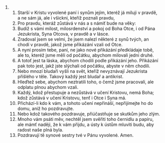 <ol>
  <li>
    <ol>
      <li>Starší v Kristu vyvolené paní i synům jejím, kteréž já miluji v pravdě, a ne sám já, ale i všickni, kteříž poznali pravdu,</li>
      <li>Pro pravdu, kteráž zůstává v nás a s námiť bude na věky:</li>
      <li>Budiž s vámi milost, milosrdenství a pokoj od Boha Otce, i od Pána Jezukrista, Syna Otcova, v pravdě a v lásce.</li>
      <li>Zradoval jsem se velmi, že jsem nalezl některé z synů tvých, an chodí v pravdě, jakož jsme přikázání vzali od Otce.</li>
      <li>A nyní prosím tebe, paní, ne jako nové přikázání předkládaje tobě, ale to, kteréž jsme měli od počátku, abychom milovali jedni druhé.</li>
      <li>A totoť jest ta láska, abychom chodili podle přikázání jeho. Přikázání pak toto jest, jakž jste slýchali od počátku, abyste v něm chodili.</li>
      <li>Nebo mnozí bludaři vyšli na svět, kteříž nevyznávají Jezukrista přišlého v těle. Takový každý jest bludař a antikrist.</li>
      <li>Hleďtež sebe, abychom neztratili toho, o čemž jsme pracovali, ale odplatu plnou abychom vzali.</li>
      <li>Každý, kdož přestupuje a nezůstává v učení Kristovu, nemá Boha; kdož zůstává v učení Kristovu, tenť i Otce i Syna má.</li>
      <li>Přichází-li kdo k vám, a tohoto učení nepřináší, nepřijímejte ho do domu, aniž ho pozdravujte.</li>
      <li>Nebo kdož takového pozdravuje, přiúčastňuje se skutkům jeho zlým.</li>
      <li>Mnoho vám psáti měv, nechtěl jsem svěřiti toho černidlu a papíru, ale mámť naději, že k vám přijdu, a ústy k ústům mluviti budu, aby radost naše plná byla.</li>
      <li>Pozdravují tě synové sestry tvé v Pánu vyvolené. Amen.</li>
    </ol>
  </li>
</ol>